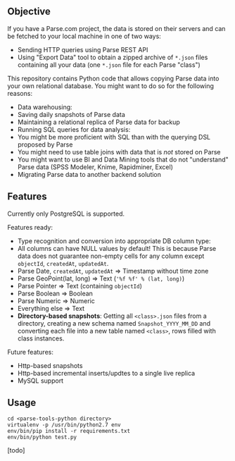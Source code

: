 ## Objective

If you have a Parse.com project, the data is stored on their servers and can be fetched to your local machine in one of two ways:
- Sending HTTP queries using Parse REST API
- Using "Export Data" tool to obtain a zipped archive of `*.json` files containing all your data (one `*.json` file for each Parse "class")

This repository contains Python code that allows copying Parse data into your own relational database. You might want to do so for the following reasons:
- Data warehousing:
 - Saving daily snapshots of Parse data
 - Maintaining a relational replica of Parse data for backup
- Running SQL queries for data analysis:
 - You might be more proficient with SQL than with the querying DSL proposed by Parse
 - You might need to use table joins with data that is *not* stored on Parse
 - You might want to use BI and Data Mining tools that do not "understand" Parse data (SPSS Modeler, Knime, Rapidminer, Excel)
- Migrating Parse data to another backend solution

## Features

Currently only PostgreSQL is supported.

Features ready:
- Type recognition and conversion into appropriate DB column type:
 - All columns can have NULL values by default! This is because Parse data does not guarantee non-empty cells for any column except `objectId`, `createdAt`, `updatedAt`.
 - Parse Date, `createdAt`, `updatedAt` => Timestamp without time zone
 - Parse GeoPoint(lat, long) => Text (`'%f %f' % (lat, long)`)
 - Parse Pointer => Text (containing `objectId`)
 - Parse Boolean => Boolean
 - Parse Numeric => Numeric
 - Everything else => Text
- **Directory-based snapshots**: Getting all `<class>.json` files from a directory, creating a new schema named `Snapshot_YYYY_MM_DD` and converting each file into a new table named `<class>`, rows filled with class instances.

Future features:
- Http-based snapshots
- Http-based incremental inserts/updtes to a single live replica
- MySQL support

## Usage
```
cd <parse-tools-python directory>
virtualenv -p /usr/bin/python2.7 env
env/bin/pip install -r requirements.txt
env/bin/python test.py
```
[todo]
